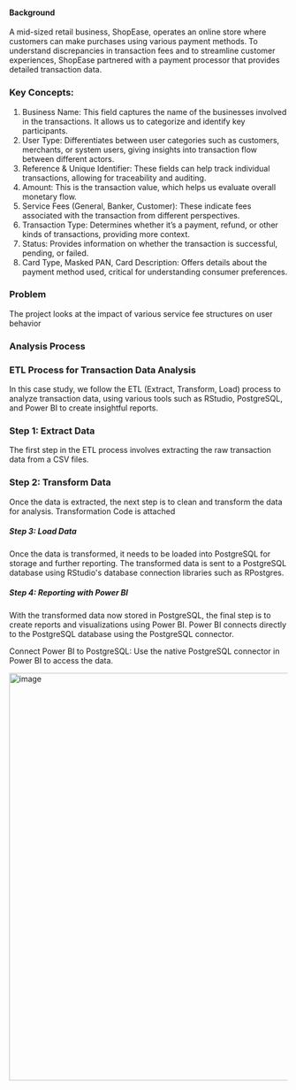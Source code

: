 #### Background
A mid-sized retail business, ShopEase, operates an online store where customers can make 
purchases using various payment methods. To understand discrepancies in transaction fees 
and to streamline customer experiences, ShopEase partnered with a payment processor that 
provides detailed transaction data.

### Key Concepts:
1.  Business Name: This field captures the name of the businesses involved in the transactions. It allows us to categorize and identify key participants.
2.  User Type: Differentiates between user categories such as customers, merchants, or system users, giving insights into transaction flow between different actors.
3.  Reference & Unique Identifier: These fields can help track individual transactions, allowing for traceability and auditing.
4.  Amount: This is the transaction value, which helps us evaluate overall monetary flow.
5.  Service Fees (General, Banker, Customer): These indicate fees associated with the transaction from different perspectives.
6.  Transaction Type: Determines whether it’s a payment, refund, or other kinds of transactions, providing more context.
7.  Status: Provides information on whether the transaction is successful, pending, or failed.
8.  Card Type, Masked PAN, Card Description: Offers details about the payment method used, critical for understanding consumer preferences.

### Problem
The project looks at the impact of various service fee structures on user behavior

### Analysis Process
### ETL Process for Transaction Data Analysis
In this case study, we follow the ETL (Extract, Transform, Load) process to analyze transaction 
data, using various tools such as RStudio, PostgreSQL, and Power BI to create insightful reports.

### Step 1: Extract Data
The first step in the ETL process involves extracting the raw transaction data 
from a CSV files.

### Step 2: Transform Data
Once the data is extracted, the next step is to clean and transform the data for analysis.
Transformation Code is attached 


##### Step 3: Load Data
Once the data is transformed, it needs to be loaded into PostgreSQL for storage and further 
reporting. The transformed data is sent to a PostgreSQL database using RStudio's database 
connection libraries such as RPostgres.


##### Step 4: Reporting with Power BI
With the transformed data now stored in PostgreSQL, the final step is to create reports and visualizations using Power BI. Power BI connects directly to the PostgreSQL database using the PostgreSQL connector.

Connect Power BI to PostgreSQL: Use the native PostgreSQL connector in Power BI to access the data.

<img width="737" alt="image" src="https://github.com/user-attachments/assets/31bec266-3f23-4759-a78f-5bff895398bf">






